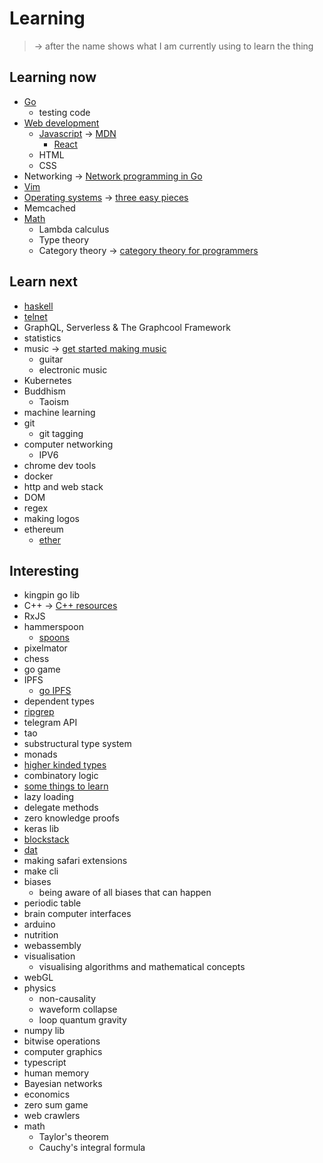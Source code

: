 # Learning
> -\> after the name shows what I am currently using to learn the thing

## Learning now
- [Go](../programming-languages/go/Go.md)
	- testing code
- [Web development](../web/Web.md) 
	- [Javascript](../programming-languages/Javascript.md) -\> [MDN](https://developer.mozilla.org/en-US/docs/Web/JavaScript/A_re-introduction_to_JavaScript)
		- [React](../web/react/React.md)
	- HTML
	- CSS
- Networking -\> [Network programming in Go](http://tumregels.github.io/Network-Programming-with-Go/)
- [Vim](../text-editors/Vim.md) 
- [Operating systems](../operating-systems/operating-systems.md) -\> [three easy pieces](http://pages.cs.wisc.edu/~remzi/OSTEP/)
- Memcached
- [Math](../math/Math.md) 
	- Lambda calculus
	- Type theory 
	- Category theory -\> [category theory for programmers](https://github.com/hmemcpy/milewski-ctfp-pdf)

## Learn next
- [haskell](../programming-languages/Haskell.md) 
- [telnet](http://www.wikiwand.com/en/Telnet)
- GraphQL, Serverless & The Graphcool Framework
- statistics
- music -\> [get started making music](https://learningmusic.ableton.com/)
	- guitar 
	- electronic music
- Kubernetes
- Buddhism
	- Taoism
- machine learning
- git
	- git tagging
- computer networking
	- IPV6
- chrome dev tools
- docker
- http and web stack
- DOM
- regex
- making logos
- ethereum
	- [ether](http://www.ethdocs.org/en/latest/frequently-asked-questions/frequently-asked-questions.html#what-is-ethereum)

## Interesting
- kingpin go lib
- C++ -\> [C++ resources](https://github.com/MattPD/cpplinks)
- RxJS
- hammerspoon
	- [spoons](https://github.com/Hammerspoon/hammerspoon/blob/master/SPOONS.md#what-is-a-spoon)
- pixelmator
- chess
- go game
- IPFS
	- [go IPFS](https://dist.ipfs.io/#go-ipfs)
- dependent types
- [ripgrep](https://github.com/BurntSushi/ripgrep)
- telegram API
- tao
- substructural type system
- monads
- [higher kinded types](https://stackoverflow.com/questions/6246719/what-is-a-higher-kinded-type-in-scala)
- combinatory logic
- [some things to learn](https://github.com/mattjegan/learn)
- lazy loading
- delegate methods
- zero knowledge proofs
- keras lib
- [blockstack](https://github.com/blockstack/blockstack-core)
- [dat](https://github.com/datproject/dat)
- making safari extensions 
- make cli
- biases 
	- being aware of all biases that can happen
- periodic table
- brain computer interfaces
- arduino
- nutrition
- webassembly
- visualisation 
	- visualising algorithms and mathematical concepts
- webGL
- physics
	- non-causality
	- waveform collapse
	- loop quantum gravity
- numpy lib
- bitwise operations
- computer graphics
- typescript
- human memory
- Bayesian networks
- economics
- zero sum game
- web crawlers
- math
	- Taylor's theorem
	- Cauchy's integral formula